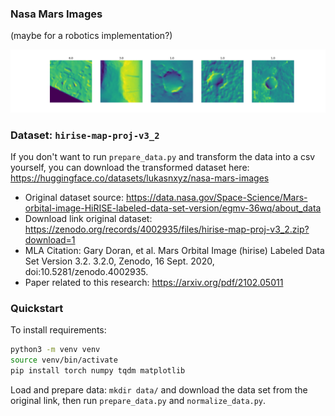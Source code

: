 ### Nasa Mars Images
(maybe for a robotics implementation?)

![Sample Images](assets/sample_images.png)

### Dataset: `hirise-map-proj-v3_2`
If you don't want to run `prepare_data.py` and transform the data into a csv yourself, you
can download the transformed dataset here: https://huggingface.co/datasets/lukasnxyz/nasa-mars-images
* Original dataset source: https://data.nasa.gov/Space-Science/Mars-orbital-image-HiRISE-labeled-data-set-version/egmv-36wq/about_data
* Download link original dataset: https://zenodo.org/records/4002935/files/hirise-map-proj-v3_2.zip?download=1
* MLA Citation: Gary Doran, et al. Mars Orbital Image (hirise) Labeled Data Set Version 3.2. 3.2.0, Zenodo, 16 Sept. 2020, doi:10.5281/zenodo.4002935.
* Paper related to this research: https://arxiv.org/pdf/2102.05011

### Quickstart
To install requirements:
```bash
python3 -m venv venv
source venv/bin/activate
pip install torch numpy tqdm matplotlib
```

Load and prepare data: `mkdir data/` and download the data set from the original link, then run `prepare_data.py` and `normalize_data.py`.
